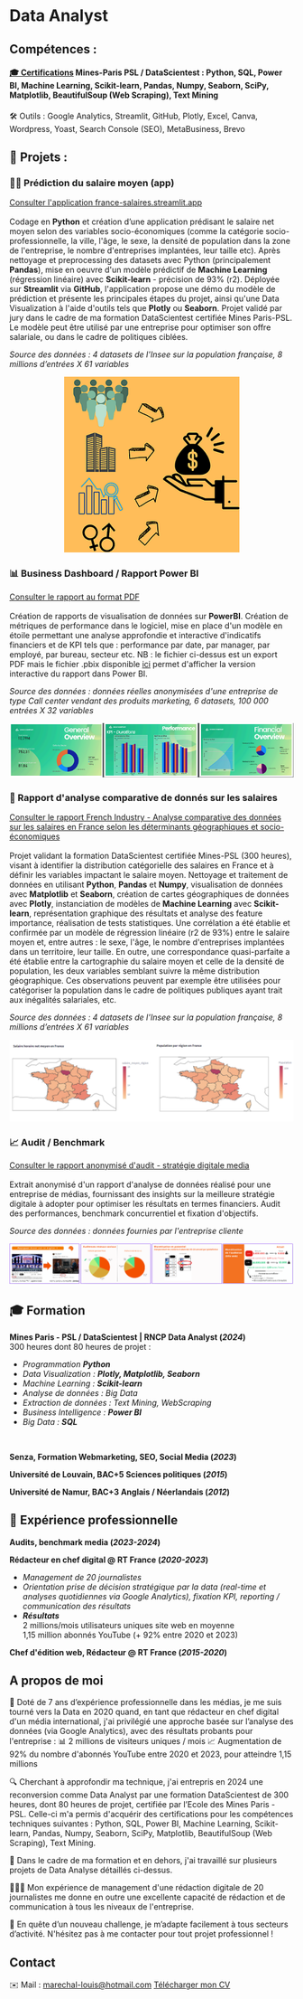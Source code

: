 # Data Analyst

## Compétences : 
#### <a href="https://www.linkedin.com/in/marechal-louis/details/certifications/" target="_blank">🎓 Certifications</a> Mines-Paris PSL / DataScientest : Python, SQL, Power BI, Machine Learning, Scikit-learn, Pandas, Numpy, Seaborn, SciPy, Matplotlib, BeautifulSoup (Web Scraping), Text Mining
🛠️ Outils : Google Analytics, Streamlit, GitHub, Plotly, Excel, Canva, Wordpress, Yoast, Search Console (SEO), MetaBusiness, Brevo

## 📌 Projets :
### 👨‍💻 Prédiction du salaire moyen (app) 
<a href="https://france-salaires.streamlit.app/" target="_blank">Consulter l'application france-salaires.streamlit.app</a>  
<br />Codage en **Python** et création d’une application prédisant le salaire net moyen selon des variables socio-économiques (comme la catégorie socio-professionnelle, la ville, l'âge, le sexe, la densité de population dans la zone de l'entreprise, le nombre d'entreprises implantées, leur taille etc). Après nettoyage et preprocessing des datasets avec Python (principalement **Pandas**), mise en oeuvre d'un modèle prédictif de **Machine Learning** (régression linéaire) avec **Scikit-learn** - précision de 93% (r2). Déployée sur **Streamlit** via **GitHub**, l'application propose une démo du modèle de prédiction et présente les principales étapes du projet, ainsi qu'une Data Visualization à l'aide d'outils tels que **Plotly** ou **Seaborn**. Projet validé par jury dans le cadre de ma formation DataScientest certifiée Mines Paris-PSL. Le modèle peut être utilisé par une entreprise pour optimiser son offre salariale, ou dans le cadre de politiques ciblées.  


*Source des données : 4 datasets de l'Insee sur la population française, 8 millions d’entrées X 61 variables*


<p align="center">
  <img src="app-design.png" alt="Overview app" />
</p>


### 📊 Business Dashboard / Rapport Power BI
<a href="https://louis-marechal.github.io/BusinessReport-PowerBI.pdf" target="_blank">Consulter le rapport au format PDF</a>
<br />
<br />Création de rapports de visualisation de données sur **PowerBI**. Création de métriques de performance dans le logiciel, mise en place d'un modèle en étoile permettant une analyse approfondie et interactive d'indicatifs financiers et de KPI tels que : performance par date, par manager, par employé, par bureau, secteur etc. NB : le fichier ci-dessus est un export PDF mais le fichier .pbix disponible <a href="https://louis-marechal.github.io/BusinessReport.pbix" target="_blank" download>ici</a> permet d'afficher la version interactive du rapport dans Power BI.

*Source des données : données réelles anonymisées d'une entreprise de type Call center vendant des produits marketing, 6 datasets, 100 000 entrées X 32 variables*



<p align="center">
  <img src="overview-rapport.png" alt="Overview rapport" />
</p>


### 📑 Rapport d'analyse comparative de donnés sur les salaires

<a href="https://louis-marechal.github.io/French_industry.pdf" target="_blank">Consulter le rapport French Industry - Analyse comparative des données sur les salaires en France selon les déterminants géographiques et socio-économiques</a>
<br />
<br />Projet validant la formation DataScientest certifiée Mines-PSL (300 heures), visant à identifier la distribution catégorielle des salaires en France et à définir les variables impactant le salaire moyen. Nettoyage et traitement de données en utilisant **Python**, **Pandas** et **Numpy**, visualisation de données avec **Matplotlib** et **Seaborn**, création de cartes géographiques de données avec **Plotly**, instanciation de modèles de **Machine Learning** avec **Scikit-learn**, représentation graphique des résultats et analyse des feature importance, réalisation de tests statistiques. Une corrélation a été établie et confirmée par un modèle de régression linéaire (r2 de 93%) entre le salaire moyen et, entre autres : le sexe, l'âge, le nombre d'entreprises implantées dans un territoire, leur taille. En outre, une correspondance quasi-parfaite a été établie entre la cartographie du salaire moyen et celle de la densité de population, les deux variables semblant suivre la même distribution géographique. Ces observations peuvent par exemple être utilisées pour catégoriser la population dans le cadre de politiques publiques ayant trait aux inégalités salariales, etc.


*Source des données : 4 datasets de l'Insee sur la population française, 8 millions d’entrées X 61 variables*


![Cartes du salaire et de la population](graph2.png)


### 📈 Audit / Benchmark
<a href="https://louis-marechal.github.io/Audit digital media.pdf" target="_blank">Consulter le rapport anonymisé d'audit - stratégie digitale media</a>
<br />
<br />Extrait anonymisé d'un rapport d'analyse de données réalisé pour une entreprise de médias, fournissant des insights sur la meilleure stratégie digitale à adopter pour optimiser les résultats en termes financiers. Audit des performances, benchmark concurrentiel et fixation d'objectifs.


*Source des données : données fournies par l'entreprise cliente*



<p align="center">
  <img src="overview-audit.png" alt="Overview audit" />
</p>


## 🎓 Formation
**Mines Paris - PSL / DataScientest | RNCP Data Analyst (_2024_)**
<br />300 heures dont 80 heures de projet :
- *Programmation **Python***
- *Data Visualization : **Plotly, Matplotlib, Seaborn***
- *Machine Learning : **Scikit-learn***
- *Analyse de données : Big Data*
- *Extraction de données : Text Mining, WebScraping*
- *Business Intelligence : **Power BI***
- *Big Data : **SQL***
<br />


**Senza, Formation Webmarketing, SEO, Social Media (_2023_)**

**Université de Louvain, BAC+5 Sciences politiques (_2015_)**			        		

**Université de Namur, BAC+3 Anglais / Néerlandais (_2012_)**

## 💼 Expérience professionnelle


**Audits, benchmark media (_2023-2024_)**


**Rédacteur en chef digital @ RT France (_2020-2023_)**
- *Management de 20 journalistes*
- *Orientation prise de décision stratégique par la data (real-time et analyses quotidiennes via Google Analytics), fixation KPI, reporting / communication des résultats*
- ***Résultats***
<br />2 millions/mois utilisateurs uniques site web en moyenne
<br />1,15 million abonnés YouTube (+ 92% entre 2020 et 2023)


**Chef d'édition web, Rédacteur @ RT France (_2015-2020_)**


## A propos de moi

💼 Doté de 7 ans d’expérience professionnelle dans les médias, je me suis tourné vers la Data en 2020 quand, en tant que rédacteur en chef digital d'un média international, j'ai privilégié une approche basée sur l’analyse des données (via Google Analytics), avec des résultats probants pour l'entreprise :
📊 2 millions de visiteurs uniques / mois
📈 Augmentation de 92% du nombre d'abonnés YouTube entre 2020 et 2023, pour atteindre 1,15 millions

🔍 Cherchant à approfondir ma technique, j'ai entrepris en 2024 une reconversion comme Data Analyst par une formation DataScientest de 300 heures, dont 80 heures de projet, certifiée par l’Ecole des Mines Paris - PSL. Celle-ci m'a permis d'acquérir des certifications pour les compétences techniques suivantes :
Python, SQL, Power BI, Machine Learning, Scikit-learn, Pandas, Numpy, Seaborn, SciPy, Matplotlib, BeautifulSoup (Web Scraping), Text Mining.

📌 Dans le cadre de ma formation et en dehors, j'ai travaillé sur plusieurs projets de Data Analyse détaillés ci-dessus.

🧑‍🤝‍🧑 Mon expérience de management d'une rédaction digitale de 20 journalistes me donne en outre une excellente capacité de rédaction et de communication à tous les niveaux de l'entreprise.

🚀 En quête d’un nouveau challenge, je m’adapte facilement à tous secteurs d’activité. N'hésitez pas à me contacter pour tout projet professionnel !


## Contact

✉️ Mail : [marechal-louis@hotmail.com](mailto:marechal-louis@hotmail.com)
<a href="https://louis-marechal.github.io/CV Data Analyst - Louis Marechal.pdf" target="_blank" download>Télécharger mon CV</a>


















